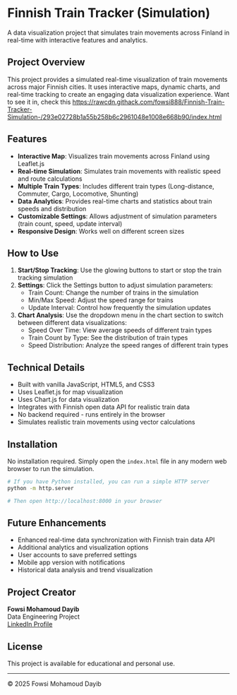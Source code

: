 # Finnish Train Tracker (Simulation)

A data visualization project that simulates train movements across Finland in real-time with interactive features and analytics.

## Project Overview

This project provides a simulated real-time visualization of train movements across major Finnish cities. It uses interactive maps, dynamic charts, and real-time tracking to create an engaging data visualization experience.
Want to see it in, check this https://rawcdn.githack.com/fowsi888/Finnish-Train-Tracker-Simulation-/293e02728b1a55b258b6c2961048e1008e668b90/index.html

## Features

- **Interactive Map**: Visualizes train movements across Finland using Leaflet.js
- **Real-time Simulation**: Simulates train movements with realistic speed and route calculations
- **Multiple Train Types**: Includes different train types (Long-distance, Commuter, Cargo, Locomotive, Shunting)
- **Data Analytics**: Provides real-time charts and statistics about train speeds and distribution
- **Customizable Settings**: Allows adjustment of simulation parameters (train count, speed, update interval)
- **Responsive Design**: Works well on different screen sizes

## How to Use

1. **Start/Stop Tracking**: Use the glowing buttons to start or stop the train tracking simulation
2. **Settings**: Click the Settings button to adjust simulation parameters:
   - Train Count: Change the number of trains in the simulation
   - Min/Max Speed: Adjust the speed range for trains
   - Update Interval: Control how frequently the simulation updates
3. **Chart Analysis**: Use the dropdown menu in the chart section to switch between different data visualizations:
   - Speed Over Time: View average speeds of different train types
   - Train Count by Type: See the distribution of train types
   - Speed Distribution: Analyze the speed ranges of different train types

## Technical Details

- Built with vanilla JavaScript, HTML5, and CSS3
- Uses Leaflet.js for map visualization
- Uses Chart.js for data visualization
- Integrates with Finnish open data API for realistic train data
- No backend required - runs entirely in the browser
- Simulates realistic train movements using vector calculations

## Installation

No installation required. Simply open the `index.html` file in any modern web browser to run the simulation.

```bash
# If you have Python installed, you can run a simple HTTP server
python -m http.server

# Then open http://localhost:8000 in your browser
```

## Future Enhancements

- Enhanced real-time data synchronization with Finnish train data API
- Additional analytics and visualization options
- User accounts to save preferred settings
- Mobile app version with notifications
- Historical data analysis and trend visualization

## Project Creator

**Fowsi Mohamoud Dayib**  
Data Engineering Project  
[LinkedIn Profile](https://www.linkedin.com/in/fowsi-mohamoud-dayib-832094274/)

## License

This project is available for educational and personal use.

---

© 2025 Fowsi Mohamoud Dayib
